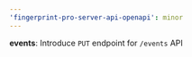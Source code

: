 ```yaml
---
'fingerprint-pro-server-api-openapi': minor
---
```


**events**: Introduce `PUT` endpoint for `/events` API
